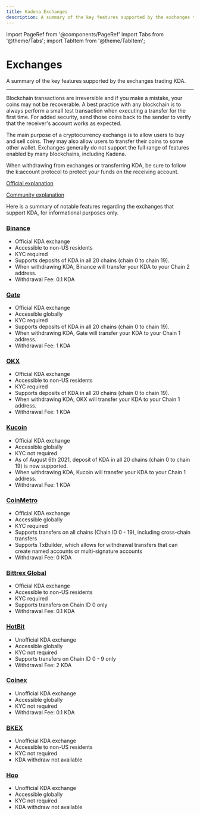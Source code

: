 ```yaml
---
title: Kadena Exchanges
description: A summary of the key features supported by the exchanges trading KDA.
---
```


import PageRef from '@components/PageRef'
import Tabs from '@theme/Tabs';
import TabItem from '@theme/TabItem';

# Exchanges

A summary of the key features supported by the exchanges trading KDA.

---

Blockchain transactions are irreversible and if you make a mistake, your coins may not be recoverable. A best practice with any blockchain is to always perform a small test transaction when executing a transfer for the first time. For added security, send those coins back to the sender to verify that the receiver's account works as expected.

The main purpose of a cryptocurrency exchange is to allow users to buy and sell coins. They may also allow users to transfer their coins to some other wallet. Exchanges generally do not support the full range of features enabled by many blockchains, including Kadena.

When withdrawing from exchanges or transferring KDA, be sure to follow the k:account protocol to protect your funds on the receiving account.

[Official explanation](https://medium.com/kadena-io/introducing-kadena-account-protocols-kip-0012-303462b77af1)

[Community explanation](https://thanos-42.medium.com/kip-0012-explained-k-accounts-e0cdc71ab455)

Here is a summary of notable features regarding the exchanges that support KDA, for informational purposes only.


### [Binance](https://www.binance.com)

- Official KDA exchange
- Accessible to non-US residents 
- KYC required
- Supports deposits of KDA in all 20 chains (chain 0 to chain 19). 
- When withdrawing KDA, Binance will transfer your KDA to your Chain 2 address.
- Withdrawal Fee: 0.1 KDA 

### [Gate](https://www.gate.io)

- Official KDA exchange
- Accessible globally 
- KYC required
- Supports deposits of KDA in all 20 chains (chain 0 to chain 19). 
- When withdrawing KDA, Gate will transfer your KDA to your Chain 1 address.
- Withdrawal Fee: 1 KDA 


### [OKX](https://www.okx.com/)

- Official KDA exchange
- Accessible to non-US residents
- KYC required
- Supports deposits of KDA in all 20 chains (chain 0 to chain 19).
- When withdrawing KDA, OKX will transfer your KDA to your Chain 1 address.
- Withdrawal Fee: 1 KDA

### [Kucoin](https://www.kucoin.com)

- Official KDA exchange
- Accessible globally
- KYC not required
- As of August 6th 2021, deposit of KDA in all 20 chains (chain 0 to chain 19) is now supported.
- When withdrawing KDA, Kucoin will transfer your KDA to your Chain 1 address.
- Withdrawal Fee: 1 KDA

### [CoinMetro](https://coinmetro.com)

- Official KDA exchange
- Accessible globally
- KYC required
- Supports transfers on all chains (Chain ID 0 - 19), including cross-chain transfers
- Supports TxBuilder, which allows for withdrawal transfers that can create named accounts or multi-signature accounts
- Withdrawal Fee: 0 KDA

### [Bittrex Global](https://global.bittrex.com)

- Official KDA exchange
- Accessible to non-US residents
- KYC required
- Supports transfers on Chain ID 0 only
- Withdrawal Fee: 0.1 KDA

### [HotBit](https://www.hotbit.io)

- Unofficial KDA exchange
- Accessible globally
- KYC not required
- Supports transfers on Chain ID 0 - 9 only
- Withdrawal Fee: 2 KDA

### [Coinex](https://www.coinex.com)
- Unofficial KDA exchange
- Accessible globally
- KYC not required
- Withdrawal Fee: 0.1 KDA

### [BKEX](https://www.bkex.com)
- Unofficial KDA exchange
- Accessible to non-US residents
- KYC not required
- KDA withdraw not available

### [Hoo](https://hoo.com)
- Unofficial KDA exchange
- Accessible globally
- KYC not required
- KDA withdraw not available
